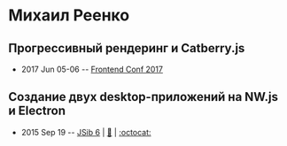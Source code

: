 # Михаил Реенко

## Прогрессивный рендеринг и Catberry.js
- 2017 Jun 05-06 -- [Frontend Conf 2017](https://www.youtube.com/watch?v=bF90kJ5sBnU)    
## Создание двух desktop-приложений на NW.js и Electron
- 2015 Sep 19 -- [JSib 6](https://www.youtube.com/watch?v=tsjj_I2p5HQ)  | [:notebook:](https://www.slideshare.net/JSibNsk/12-desktop-nodewebkit-electron) | [:octocat:](https://github.com/reenko/jsib_6) 
